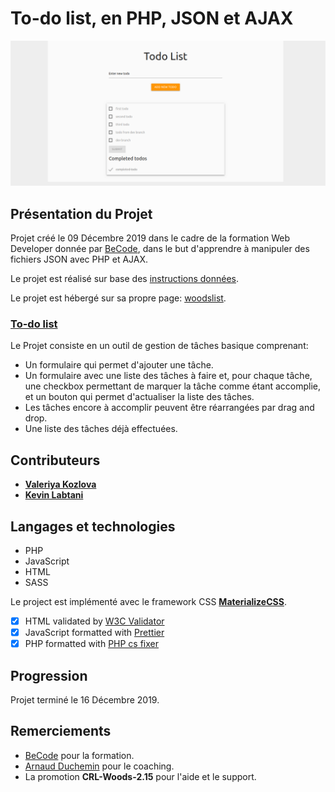 # To-do list, en PHP, JSON et AJAX

![Aperçu du projet - capture d’écran](./assets/img/capture.png)

## Présentation du Projet

Projet créé le 09 Décembre 2019 dans le cadre de la formation Web Developer donnée par [BeCode](https://www.becode.org/), dans le but d'apprendre à manipuler des fichiers JSON avec PHP et AJAX.

Le projet est réalisé sur base des [instructions données](https://github.com/becodeorg/CRL-Woods-2.15/blob/master/Projects/TodolistJSON/todolist.md).

Le projet est hébergé sur sa propre page: [woodslist](https://woodslist.000webhostapp.com/index.php).

### **[To-do list](https://github.com/kevin-labtani/todolist-json)**

Le Projet consiste en un outil de gestion de tâches basique comprenant:

- Un formulaire qui permet d'ajouter une tâche.
- Un formulaire avec une liste des tâches à faire et, pour chaque tâche, une checkbox permettant de marquer la tâche comme étant accomplie, et un bouton qui permet d'actualiser la liste des tâches.
- Les tâches encore à accomplir peuvent être réarrangées par drag and drop.
- Une liste des tâches déjà effectuées.

## Contributeurs

- [**Valeriya Kozlova**](https://github.com/ValeriyaKozlova)
- [**Kevin Labtani**](https://github.com/kevin-labtani)

## Langages et technologies

- PHP
- JavaScript
- HTML
- SASS

Le project est implémenté avec le framework CSS [**MaterializeCSS**](https://materializecss.com/).

- [x] HTML validated by [W3C Validator](https://validator.w3.org/)
- [x] JavaScript formatted with [Prettier](https://prettier.io/)
- [x] PHP formatted with [PHP cs fixer](https://github.com/FriendsOfPHP/PHP-CS-Fixer)

## Progression

Projet terminé le 16 Décembre 2019.

## Remerciements

- [BeCode](https://www.becode.org/) pour la formation.
- [Arnaud Duchemin](https://github.com/Cervant3s) pour le coaching.
- La promotion **CRL-Woods-2.15** pour l'aide et le support.
